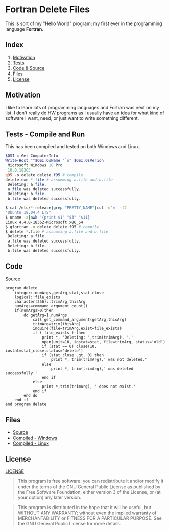 # Fortran Delete Files

This is sort of my &#34;Hello World&#34; program&#59; my first ever in the programming language **Fortran**&#46;

## Index

1. [Motivation](#motivation)
2. [Tests](#tests)
3. [Code & Source](#code)
4. [Files](#files)
5. [License](#license)

## Motivation <a name="motivation"></a>

I like to learn lots of programming languages and Fortran was next on my list&#46; I don&#39;t really do HW programs as I usually have an idea for what kind of software I want&#44; need&#44; or just want to write something different&#46;

## Tests - Compile and Run <a name="tests"></a>

This has been compiled and tested on both Windows and Linux&#46;

```Powershell
$OSI = Get-ComputerInfo
Write-Host ""$OSI.OsName "`n" $OSI.OsVerion 
 Microsoft Windows 10 Pro
 10.0.18363
g95 -o delete delete.f95 # compile
delete.exe *.file # assumming a.file and b.file
 Deleting: a.file.
 a.file was deleted successfully.
 Deleting: b.file.
 b.file was deleted successfully.
```

```Bash
$ cat /etc/*-release|grep "PRETTY_NAME"|cut -d'=' -f2
"Ubuntu 18.04.4 LTS"
$ uname -a|awk '{print $1" "$3" "$11}'
Linux 4.4.0-18362-Microsoft x86_64
$ gfortran -o delete delete.f95 # compile
$ delete *.file # assumming a.file and b.file
 Deleting: a.file.
 a.file was deleted successfully.
 Deleting: b.file.
 b.file was deleted successfully.
```

## Code <a name="code"></a>

[Source](./delete.f95)

```Fortran
program delete
    integer::numArgs,getArg,stat,stat_close
    logical::file_exists
    character(256)::trimArg,thisArg
    numArgs=command_argument_count()
    if(numArgs>0)then
        do getArg=1,numArgs
            call get_command_argument(getArg,thisArg)
            trimArg=trim(thisArg)
            inquire(file=trimArg,exist=file_exists)
            if ( file_exists ) then
                print *, 'Deleting: ',trim(trimArg), '.'
                open(unit=10, iostat=stat, file=trimArg, status='old')
                if (stat == 0) close(10, iostat=stat_close,status='delete')
                if (stat_close .gt. 0) then
                    print *, trim(trimArg),' was not deleted.'
                else
                    print *, trim(trimArg),' was deleted successfully.'
                end if
            else
                print *,trim(trimArg), ' does not exist.'
            end if
        end do
    end if
end program delete
```

## Files <a name="files"></a>

- [Source](./delete.f95)
- [Compiled - Windows](./delete_windows/delete.exe)
- [Compiled - Linux](./delete_linux/delete)
  

## License <a name="license"></a>

[LICENSE](./LICENSE)

>This program is free software: you can redistribute it and/or modify it under the terms of the GNU General Public License as published by the Free Software Foundation, either version 3 of the License, or (at your option) any later version.

>This program is distributed in the hope that it will be useful, but WITHOUT ANY WARRANTY; without even the implied warranty of MERCHANTABILITY or FITNESS FOR A PARTICULAR PURPOSE.  See the GNU General Public License for more details.

